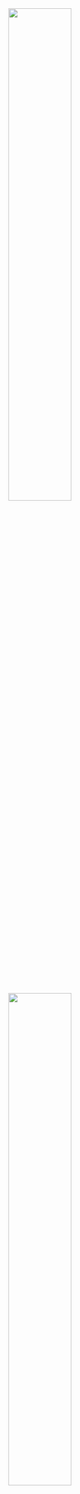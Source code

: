 <img src="https://github.com/Parryword/ESP32-Web-Server/assets/101982505/fb56c2f8-04d8-4892-aecc-051204a45bf3" width=50% height=50%>
<img src="https://github.com/Parryword/ESP32-Web-Server/assets/101982505/28cf1d01-a283-48b8-830c-5ad91619e111" width=50% height=50%>
